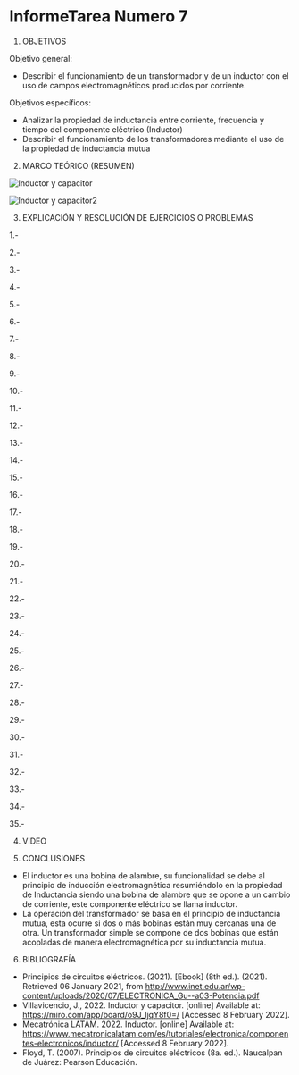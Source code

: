 # InformeTarea Numero 7


1. OBJETIVOS

Objetivo general:
-	Describir el funcionamiento de un transformador y de un inductor con el uso de campos electromagnéticos producidos por corriente. 

Objetivos específicos:
-	Analizar la propiedad de inductancia entre corriente, frecuencia y tiempo del componente eléctrico (Inductor) 
-	Describir el funcionamiento de los transformadores mediante el uso de la propiedad de inductancia mutua 


2. MARCO TEÓRICO (RESUMEN)

![Inductor y capacitor](https://user-images.githubusercontent.com/93899720/153530756-69c18817-767f-49ea-a9c2-19afe13fe0c8.jpg)

![Inductor y capacitor2](https://user-images.githubusercontent.com/93899720/153537953-82c41f93-cdf9-4d88-8ff5-34e59169dd3e.jpg)

3. EXPLICACIÓN Y RESOLUCIÓN DE EJERCICIOS O PROBLEMAS

1.-

2.-

3.-

4.-

5.-

6.-

7.-

8.-

9.-

10.-

11.-

12.-

13.-

14.-

15.-

16.-

17.-

18.-

19.-

20.-

21.-

22.-

23.-

24.-

25.-

26.-

27.-

28.-

29.-

30.-

31.-

32.-

33.-

34.-

35.-

4. VIDEO


5. CONCLUSIONES

-	El inductor es una bobina de alambre, su funcionalidad se debe al principio de inducción electromagnética resumiéndolo en la propiedad de Inductancia siendo una bobina de alambre que se opone a un cambio de corriente, este componente eléctrico se llama inductor.
-	La operación del transformador se basa en el principio de inductancia mutua, esta ocurre si dos o más bobinas están muy cercanas una de otra. Un transformador simple se compone de dos bobinas que están acopladas de manera electromagnética por su inductancia mutua.


6. BIBLIOGRAFÍA

-	Principios de circuitos eléctricos. (2021). [Ebook] (8th ed.). (2021). Retrieved 06 January 2021, from http://www.inet.edu.ar/wp-content/uploads/2020/07/ELECTRONICA_Gu--a03-Potencia.pdf
-	Villavicencio, J., 2022. Inductor y capacitor. [online] Available at: <https://miro.com/app/board/o9J_ljqY8f0=/> [Accessed 8 February 2022].
-	Mecatrónica LATAM. 2022. Inductor. [online] Available at: <https://www.mecatronicalatam.com/es/tutoriales/electronica/componentes-electronicos/inductor/> [Accessed 8 February 2022].
-	Floyd, T. (2007). Principios de circuitos eléctricos (8a. ed.). Naucalpan de Juárez: Pearson Educación.


